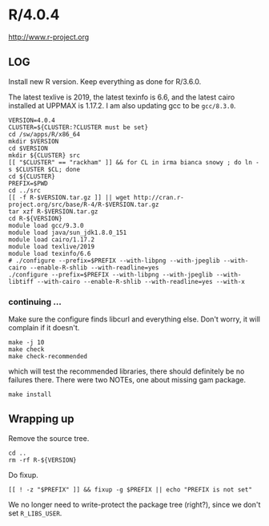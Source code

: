 R/4.0.4
=======

<http://www.r-project.org>


LOG
---

Install new R version.  Keep everything as done for R/3.6.0.

The latest texlive is 2019, the latest texinfo is 6.6, and the latest cairo
installed at UPPMAX is 1.17.2.  I am also updating gcc to be `gcc/8.3.0`.

    VERSION=4.0.4
    CLUSTER=${CLUSTER:?CLUSTER must be set}
    cd /sw/apps/R/x86_64
    mkdir $VERSION
    cd $VERSION
    mkdir ${CLUSTER} src
    [[ "$CLUSTER" == "rackham" ]] && for CL in irma bianca snowy ; do ln -s $CLUSTER $CL; done
    cd ${CLUSTER}
    PREFIX=$PWD
    cd ../src
    [[ -f R-$VERSION.tar.gz ]] || wget http://cran.r-project.org/src/base/R-4/R-$VERSION.tar.gz
    tar xzf R-$VERSION.tar.gz
    cd R-${VERSION}
    module load gcc/9.3.0
    module load java/sun_jdk1.8.0_151
    module load cairo/1.17.2
    module load texlive/2019
    module load texinfo/6.6
    # ./configure --prefix=$PREFIX --with-libpng --with-jpeglib --with-cairo --enable-R-shlib --with-readline=yes 
    ./configure --prefix=$PREFIX --with-libpng --with-jpeglib --with-libtiff --with-cairo --enable-R-shlib --with-readline=yes --with-x

### continuing ...

Make sure the configure finds libcurl and everything else. Don't worry, it will
complain if it doesn't.

    make -j 10
    make check
    make check-recommended

which will test the recommended libraries, there should definitely be no
failures there.  There were two NOTEs, one about missing gam package.

    make install

## Wrapping up

Remove the source tree.

    cd ..
    rm -rf R-${VERSION}

Do fixup.

    [[ ! -z "$PREFIX" ]] && fixup -g $PREFIX || echo "PREFIX is not set"

We no longer need to write-protect the package tree (right?), since we don't set
`R_LIBS_USER`.


